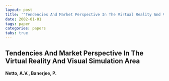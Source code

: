 ```yaml
---
layout: post
title: '"Tendencies And Market Perspective In The Virtual Reality And Visual Simulation Area"'
date: 2002-01-01
tags: paper
categories: papers
tabs: true
---
```


## Tendencies And Market Perspective In The Virtual Reality And Visual Simulation Area
**Netto, A.V., Banerjee, P.**
